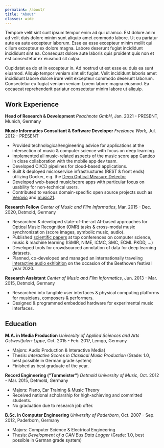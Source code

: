 ```yaml
---
permalink: /about/
title: "About"
classes: wide
---
```


Tempore velit sint sunt ipsum tempor enim ad qui ullamco. Est dolore anim ad velit duis dolore minim sunt aliquip amet commodo labore. Ut eu pariatur aute ea aute excepteur laborum. Esse ea esse excepteur minim mollit qui cillum excepteur ex dolore magna. Labore deserunt fugiat incididunt incididunt sint ea. Consequat dolore aute laboris quis proident quis non et est consectetur ex eiusmod sit culpa.

Cupidatat ea do et in excepteur in. Ad nostrud ut est esse eu duis ea sunt eiusmod. Aliquip tempor veniam sint elit fugiat. Velit incididunt laboris amet incididunt labore dolore irure velit excepteur commodo deserunt laborum. Consectetur eu fugiat veniam veniam Lorem labore magna eiusmod. Ea occaecat reprehenderit pariatur consectetur minim labore ut aliquip.


## Work Experience

**Head of Research & Development**
*Peachnote GmbH*, Jan. 2021 - PRESENT, Munich, Germany

**Music Informatics Consultant & Software Developer**
*Freelance Work*, Jul. 2012 - PRESENT
* Provided technological/engineering advice for applications at the intersection of music & computer science with focus on deep learning.
* Implemented all music-related aspects of the music score app [Cantico](https://apps.apple.com/de/app/cantico/id1454380909) in close collaboration with the mobile app dev team.
* Developed CI/CD pipelines for cloud-based applications.
* Built & deployed microservice infrastructures (REST & front ends) utilizing Docker, e.g. the [Deep Optical Measure Detector](https://measure-detector.edirom.de)
* Developed web-based music/score apps with particular focus on usability for non-technical users.
* Contributed to various domain-specific open source projects such as [Verovio](https://www.verovio.org) and [music21](http://web.mit.edu/music21).
        
**Research Fellow**
*Center of Music and Film Informatics*, Mar. 2015 - Dec. 2020, Detmold, Germany
* Researched & developed state-of-the-art AI-based approaches for Optical Music Recognition (OMR) tasks & cross-modal music synchronization (score images, symbolic music, audio).
* Published [scientific papers](research) at top conferences on computer science, music & machine learning (ISMIR, NIME, ICMC, SMC, ECML PKDD, ...)
* Developed tools for crowdsourced annotation of data for deep learning datasets.
* Planned, co-developed and managed an internationally traveling [interactive audio exhibition](http://www.cemfi.de/research/bthvn-2020) on the occasion of the Beethoven festival year 2020.

**Research Assistant**
*Center of Music and Film Informatics*, Jun. 2013 - Mar. 2015, Detmold, Germany
* Researched into tangible user interfaces & physical computing platforms for musicians, composers & performers.
* Designed & programmed embedded hardware for experimental music interfaces.


## Education

**M.A. in Media Production**
*University of Applied Sciences and Arts Ostwestfalen-Lippe*, Oct. 2015 - Feb. 2017, Lemgo, Germany
* Majors: Audio Production & Interactive Media}
* Thesis: *Interactive Scores in Classical Music Production* (Grade: 1.0, best possible in German grade system)
* Finished as best graduate of the year.

**Record Engineering ("Tonmeister")**
*Detmold University of Music*, Oct. 2012 - Mar. 2015, Detmold, Germany
* Majors: Piano, Ear Training & Music Theory
* Received national scholarship for high-achieving and committed students.
* No graduation due to research job offer.

**B.Sc. in Computer Engineering**
*University of Paderborn*, Oct. 2007 - Sep. 2012, Paderborn, Germany
* Majors: Computer Science & Electrical Engineering
* Thesis: *Development of a CAN Bus Data Logger* (Grade: 1.0, best possible in German grade system)
